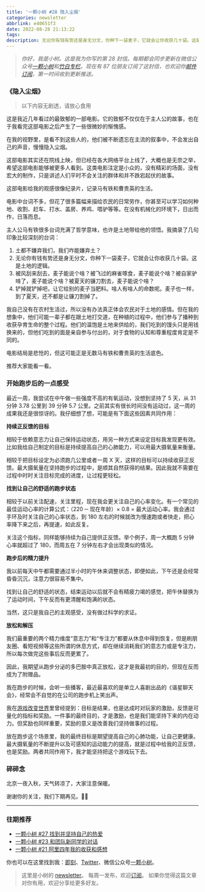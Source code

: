 ```yaml
---
title: '一颗小树 #28 隐入尘烟'
categories: newsletter
abbrlink: e40651f3
date: 2022-08-28 21:13:22
tags:
description: 无论你有钱有势还是身无分文，你种下一袋麦子，它就会让你收获几十袋。这是土地的逻辑。
---
```

> *你好，我是小树。这是我为你写的第 28 封信。每期都会同步更新在微信公众号[一颗小树](https://weixin.sogou.com/weixin?query=a_warm_tree)和[竹白专栏](https://xiaoshu.zhubai.love)。现在有 87 位朋友订阅了这封信，也欢迎你[邮件订阅](https://xiaoshu.zhubai.love)，第一时间收到更新推送。*

### 《隐入尘烟》

> 以下内容无剧透，请放心食用

这是我近几年看过的最致郁的一部电影。它的致郁不仅仅在于主人公的故事，也在于我看完这部电影之后产生了一些很微妙的惭愧感。

在我的视野里，是看不到这些人的，他们被不断遗忘在主流的叙事中，不会发出自己的声音，慢慢隐入尘烟。

这部电影其实还在院线上映，但已经在各大网络平台上线了，大概也是无奈之举，希望这部电影能够被更多人看到。这类电影注定是小众的，没有精彩的场面，没有宏大的制作，只是讲述人们平时不会关注的群体和并不跌宕起伏的故事。

这部电影给我的观感很像纪录片，记录马有铁和曹贵英的生活。

电影中台词不多，但花了很多篇幅来描绘农民的日常劳作，你甚至可以学习如何种地、收割、赶车、打水、盖房、养鸡、喂驴等等。在没有机械化的环境下，日出而作，日落而息。

主人公马有铁很多台词充满了哲学意味，也许是土地带给他的领悟。我摘录了几句印象比较深刻的台词：

1. 土都不嫌弃我们，我们咋能嫌弃土？
2. 无论你有钱有势还是身无分文，你种下一袋麦子，它就会让你收获几十袋。这是土地的逻辑。
3. 被风刮来刮去，麦子能说个啥？被飞过的麻雀啄食，麦子能说个啥？被自家驴啃了，麦子能说个啥？被夏天的镰刀割去，麦子能说个啥？
4. 铲掉就铲掉吧，让它给别的麦子当肥料。啥人有啥人的命数呢。麦子也一样，到了夏天，还不都是让镰刀割掉了。

我自己没有在农村生活过，所以没有办法真正体会农民对于土地的感情。但在我的想象中，他们可能一辈子都在跟土地打交道，在种植的过程中，他们参与了播种到收获孕育生命的整个过程。他们的温饱是土地来供给的，我们吃到的馒头只是用钱换来的，但他们吃到的面是亲自参与付出的，对于食物的认知和尊重程度肯定是不同的。

电影结局是悲怆的，但这可能正是无数马有铁和曹贵英的生活底色。

推荐大家能看一看。

### 开始跑步后的一点感受

最近一周，我尝试在中午做一些强度不高的有氧运动，没想到坚持了 5 天，从 31 分钟 3.78 公里到 39 分钟 5.7 公里。之前其实有很长时间没有运动过，这一周的成果我还是很惊讶的。我仔细想了想，可能是有下面这些因素共同作用：

**持续正反馈的目标**

相较于依赖意志力让自己保持运动状态，用另一种方式来设定目标我发现更有效。比如我给自己制定的目标是持续提高自己的心肺能力，可以用最大摄氧量来衡量。

相较于把目标设定为必须跑几公里或者一周 X 天，这样的目标可以持续收获正反馈。最大摄氧量在坚持跑步的过程中，是顺其自然获得的结果。因此我就不需要在过程中时时关注目标完成的进度，让过程更轻松。

**找到让自己的舒适的跑步状态**

相较于以前关注配速，关注里程，现在我会更关注自己的心率变化。有一个常见的最佳运动心率的计算公式：（220 ─ 现在年龄）× 0.8 = 最大运动心率。我会通过手环及时关注自己的心率状态，到 180 左右的时候就改为慢速跑或者快走，把心率降下来之后，再提速，如此反复。

关注这个指标，同样能够持续为自己提供正反馈。举个例子，周一大概跑 5 分钟心率就超过了 180，而周五在 7 分钟左右才会出现类似的情况。

**跑步后的精力提升**

我以前每天中午都需要通过半小时的午休来调整状态，即便如此，下午还是会经常昏昏沉沉，注意力很容易不集中。

找到让自己的舒适的状态，结束运动以后就不会有精疲力竭的感觉，把午休替换为了运动时间，下午反而有更清醒和饱满的状态。

当然，这只是我自己的主观感受，没有做过科学的求证。

**放松和解压**

我们最重要的两个精力维度“意志力”和“专注力”都要从休息中得到恢复，但是刷朋友圈、看短视频等这些所谓的休息方式，却在继续消耗我们的意志力或是专注力，所以每次做完这些事后反而更累了。

因此，我期望从跑步分泌的多巴胺中真正放松，这才是我最初的目的，但现在反而成为了附赠品。

我在跑步的时候，会听一些播客，最近最喜欢的是单立人喜剧出品的《谐星聊天会》，经常会不自觉的在公司的跑步机上笑出声。

我在[游戏改变世界](https://mp.weixin.qq.com/s/3TsPwIFk_25cbdNGRYcCYg)里曾经提到：目标是结果，也是达成时对玩家的激励，反馈是可量化的指标和奖励。一件事的最终目的，才是激励，也是我们能坚持下来的内在动力。但奖励也同样重要，奖励的意义是改善我们坚持做事的过程。

放在跑步这个场景里，我的最终目标是期望提高自己的心肺功能，让自己更健康。最大摄氧量的不断提升以及可感知的运动能力的提高，就是过程中给我的正反馈，也是奖励。两者共同作用下，我才能坚持把这个游戏玩下去。

### 碎碎念

北京一夜入秋，天气转凉了，大家注意保暖。

谢谢你的关注，我们下期再见。👋🏻

---

### 往期推荐
- [一颗小树 #27 找到并坚持自己的热爱](https://mp.weixin.qq.com/s/-tF20PdAdMuqXakuBt7_wQ)
- [一颗小树 #23 和团队新同学的对话](https://mp.weixin.qq.com/s/-RQ9AvuAUN4XS2X2qLuFZA)
- [一颗小树 #21 阿里四年我的收获和感想](https://mp.weixin.qq.com/s/t7wafZK80wlIogc7gG-9-A)

你也可以在这里找到我：[即刻](https://okjk.co/3Vsn5T)、[Twitter](https://twitter.com/yeshu_in_future)、微信公众号[一颗小树](https://weixin.sogou.com/weixin?query=a_warm_tree)。

> 这里是小树的 [newsletter](https://xiaoshu.zhubai.love)。 每周一发布，欢迎[订阅](https://xiaoshu.zhubai.love)。
> 如果你觉得这篇文章对你有用，欢迎分享给更多好友。
